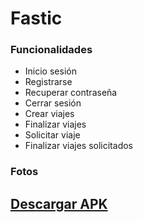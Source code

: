# Fastic

### Funcionalidades
* Inicio sesión
* Registrarse
* Recuperar contraseña
* Cerrar sesión
* Crear viajes
* Finalizar viajes
* Solicitar viaje
* Finalizar viajes solicitados

### Fotos

## [Descargar APK](https://github.com/Veruwu/proyecto/releases/tag/v1.0.1)
